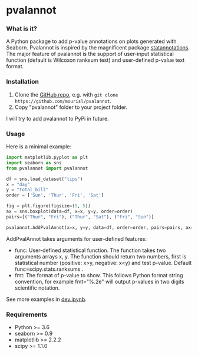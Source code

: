 pvalannot
======

### What is it?
A Python package to add p-value annotations on plots generated with Seaborn. Pvalannot is inspired by the magnificent package [statannotations](https://github.com/trevismd/statannotations). The major feature of pvalannot is the support of user-input statistical function (default is Wilcoxon ranksum test) and user-defined p-value text format.

### Installation

1. Clone the [GitHub repo](https://github.com/mourisl/pvalannot), e.g. with `git clone https://github.com/mourisl/pvalannot`.
2. Copy "pvalannot" folder to your project folder.

I will try to add pvalannot to PyPi in future.

### Usage
Here is a minimal example:

```python
import matplotlib.pyplot as plt
import seaborn as sns
from pvalannot import pvalannot

df = sns.load_dataset("tips")
x = "day"
y = "total_bill"
order = ['Sun', 'Thur', 'Fri', 'Sat']

fig = plt.figure(figsize=(5, 5))
ax = sns.boxplot(data=df, x=x, y=y, order=order)
pairs=[("Thur", "Fri"), ("Thur", "Sat"), ("Fri", "Sun")]

pvalannot.AddPvalAnnot(x=x, y=y, data=df, order=order, pairs=pairs, ax=ax, fig=fig)
```

AddPvalAnnot takes arguments for user-defined features:

+ func: User-defined statistical function. The function takes two arguments arrays x, y. The function should return two numbers, first is statistical number (positive: x>y, negative: x<y) and test p-value. Default func=scipy.stats.ranksums .
+ fmt: The format of p-value to show. This follows Python format string convention, for example fmt="%.2e" will output p-values in two digits scientific notation. 

See more examples in [dev.ipynb](https://github.com/mourisl/pvalannot/blob/main/dev.ipynb).

### Requirements
+ Python >= 3.6
+ seaborn >= 0.9
+ matplotlib >= 2.2.2
+ scipy >= 1.1.0

